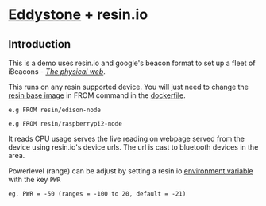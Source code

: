 # [Eddystone](https://github.com/don/node-eddystone-beacon) + resin.io

## Introduction

This is a demo uses resin.io and google's beacon format to set up a fleet of iBeacons - *[The physical web](https://google.github.io/physical-web/)*.

This runs on any resin supported device. You will just need to change the [resin base image](https://hub.docker.com/u/resin/) in FROM command in the [dockerfile](https://github.com/craig-mulligan/re-eddy/blob/master/Dockerfile). 

```
e.g FROM resin/edison-node
```

```
e.g FROM resin/raspberrypi2-node
```

It reads CPU usage serves the live reading on webpage served from the device using resin.io's device urls. The url is cast to bluetooth devices in the area. 

Powerlevel (range) can be adjust by setting a resin.io [environment variable](http://docs.resin.io/#/pages/using/env-vars.md) with the key `PWR`

```
eg. PWR = -50 (ranges = -100 to 20, default = -21)
```



